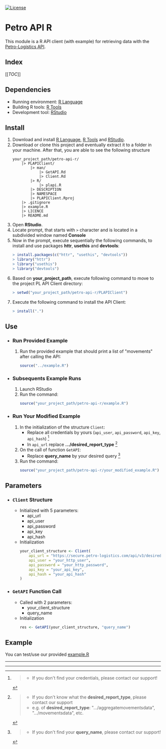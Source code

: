 [![License](https://img.shields.io/github/license/petro-logistics/petro-api-r.svg)](LICENSE)
# Petro API R
This module is a R API client (with example) for retrieving data with the [Petro-Logistics API](https://secure.petro-logistics.com/client/api).

## Index
[[_TOC_]]

## Dependencies
- Running environment: [R Language](https://cloud.r-project.org/)
- Building R tools: [R Tools](https://cloud.r-project.org/)
- Development tool: [RStudio](https://posit.co/download/rstudio-desktop/#download)

## Install
1. Download and install [R Language](https://cloud.r-project.org/), [R Tools](https://cloud.r-project.org/) and [RStudio](https://posit.co/download/rstudio-desktop/#download).
2. Download or clone this project and eventually extract it to a folder in your machine. After that, you are able to see the following structure
    ```
    your_project_path/petro-api-r/
        |> PLAPIClient/
            |> man/
                |> GetAPI.Rd
                |> Client.Rd
            |> R/
                |> plapi.R
            |> DESCRIPTION
            |> NAMESPACE
            |> PLAPIClient.Rproj
        |> .gitignore
        |> example.R
        |> LICENCE
        |> README.md
    ```
3. Open **RStudio**.
4. Locate prompt, that starts with `>` character and is located in a subdivided window named **Console**
5. Now in the prompt, execute sequentially the following commands, to install and use packages **httr**, **usethis** and **devtools**:
    ```R
    > install.packages(c("httr", "usethis", "devtools"))
    > library("httr")
    > library("usethis")
    > library("devtools")
    ```
6. Based on **your_project_path**, execute following command to move to the project PL API Client directory:
    ```R
    > setwd("your_project_path/petro-api-r/PLAPIClient")
    ```
7. Execute the following command to install the API Client:
    ```R
    > install(".")
    ```

## Use
- ### Run Provided Example
    1. Run the provided example that should print a list of "movements" after calling the API:
        ```R
        source("../example.R")
        ```

- ### Subsequents Example Runs
    1. Launch RStudio
    2. Run the command:
        ```R
        source("your_project_path/petro-api-r/example.R")
        ```

- ### Run Your Modified Example
    1. In the initialization of the structure `Client`:
        - Replace all credentials by yours (`api_user`, `api_password`, `api_key`, `api_hash`) [^1]
        - In `api_url` replace **.../desired_report_type** [^2]
    2. On the call of function `GetAPI`:
        - Replace **query_name** by your desired query [^3]
    3. Run the command:
        ```R
        source("your_project_path/petro-api-r/your_modified_example.R")
        ```

## Parameters
- ### `Client` Structure
    - Initialized with 5 parameters:
        - api_url
        - api_user
        - api_password
        - api_key
        - api_hash
    - Initialization
        ```R
        your_client_structure <- Client(
            api_url = "https://secure.petro-logistics.com/api/v3/desired_report_type",
            api_user = "your_http_user",
            api_password = "your_http_password",
            api_key = "your_api_key",
            api_hash = "your_api_hash"
        )
        ```

- ### `GetAPI` Function Call
    - Called with 2 parameters:
        - your_client_structure
        - query_name
    - Initialization
        ```R
        res <- GetAPI(your_client_structure, "query_name")
        ```

## Example
You can test/use our provided [example.R](example.R)

---
---
[^1]:
    > - If you don't find your credentials, please contact our support!

[^2]:
    > - If you don't know what the **desired_report_type**, please contact our support
    > - e.g. of **desired_report_type**: ".../aggregatemovementsdata", ".../movementsdata", etc.

[^3]:
    > - If you don't find your **query_name**, please contact our support!
